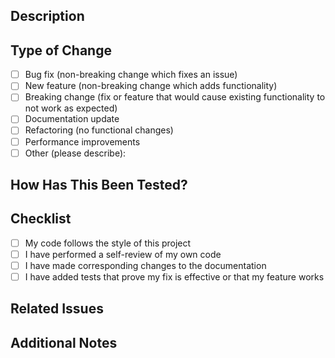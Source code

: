## Description
<!-- Provide a brief description of the changes in this PR -->

## Type of Change
<!-- Put an 'x' in the boxes that apply -->

- [ ] Bug fix (non-breaking change which fixes an issue)
- [ ] New feature (non-breaking change which adds functionality)
- [ ] Breaking change (fix or feature that would cause existing functionality to not work as expected)
- [ ] Documentation update
- [ ] Refactoring (no functional changes)
- [ ] Performance improvements
- [ ] Other (please describe):

## How Has This Been Tested?
<!-- Please describe the tests you've added or any testing steps -->

## Checklist
<!-- Put an 'x' in the boxes that apply -->

- [ ] My code follows the style of this project
- [ ] I have performed a self-review of my own code
- [ ] I have made corresponding changes to the documentation
- [ ] I have added tests that prove my fix is effective or that my feature works

## Related Issues
<!-- Link any related issues here using #issue-number -->

## Additional Notes
<!-- Add any additional notes, context, or explanations here --> 